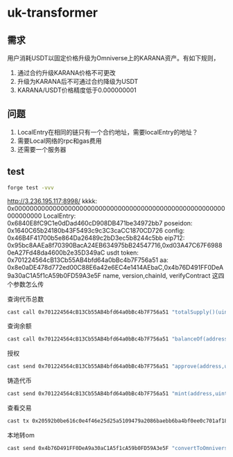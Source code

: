 # uk-transformer
## 需求
用户消耗USDT以固定价格升级为Omniverse上的KARANA资产。有如下规则，
1. 通过合约升级KARANA价格不可更改
2. 升级为KARANA后不可通过合约降级为USDT
3. KARANA/USDT价格精度低于0.000000001
## 问题
1. LocalEntry在相同的链只有一个合约地址，需要localEntry的地址？
2. 需要Local网络的rpc和gas费用
3. 还需要一个服务器
## test
```bash
forge test -vvv
```
http://3.236.195.117:8998/
kkkk: 0x0000000000000000000000000000000000000000000000000000000000000000
LocalEntry: 0x6840E8fC9C1e0dDad460cD908DB471be34972bb7
poseidon: 0x1640C65b24180b43F5493c9c3C3caCC1870CD726
config: 0x46B4F41700b5e864Da26489c2bD3ec5b8244c5bb
eip712: 0x95bc8AAEa8f70390BacA24EB634975bB24547716,0xd03A47C67F69880eA27Fd48da4600b2e35D349aC
usdt token: 0x701224564cB13Cb55AB4bfd64a0bBc4b7F756a51
aa: 0x8e0aDE478d772ed00C88E6a42e6EC4e1414AEbaC,0x4b76D491FF0DeA9a30aC1A5f1cA59b0FD59A3e5F
 name, version,chainId, verifyContract 这四个参数怎么传

查询代币总数
```bash
cast call 0x701224564cB13Cb55AB4bfd64a0bBc4b7F756a51 "totalSupply()(uint256)" --rpc-url http://3.236.195.117:8998/ 
```
查询余额
```bash
cast call 0x701224564cB13Cb55AB4bfd64a0bBc4b7F756a51 "balanceOf(address)(uint256)"  0xF5Be48f1258aa6164a54dF21FFF5Fe42eEb76fDB --rpc-url http://3.236.195.117:8998/ 
```
授权
```bash
cast send 0x701224564cB13Cb55AB4bfd64a0bBc4b7F756a51 "approve(address,uint256)(bool)"  0x4b76D491FF0DeA9a30aC1A5f1cA59b0FD59A3e5F 1000000 --rpc-url http://3.236.195.117:8998/  --account eth1
```
铸造代币
```bash
cast send 0x701224564cB13Cb55AB4bfd64a0bBc4b7F756a51 "mint(address,uint256)" 0xF5Be48f1258aa6164a54dF21FFF5Fe42eEb76fDB 10000000000 --rpc-url http://3.236.195.117:8998/ --account eth1
```
查看交易
```bash
cast tx 0x20592b0be616c0e4f46e25d25a5109479a2086baebb6ba4bf0ee0c701af183cc --rpc-url http://3.236.195.117:8998/ 
```
本地转om
```bash
cast send 0x4b76D491FF0DeA9a30aC1A5f1cA59b0FD59A3e5F "convertToOmniverse(bytes32,uint128)" 0xd25d3f4f5c5875baa8448e2f46f3dc698fe72a9352598a16dd7b48f561624b77 1000000 --rpc-url http://3.236.195.117:8998/ --account eth1
```